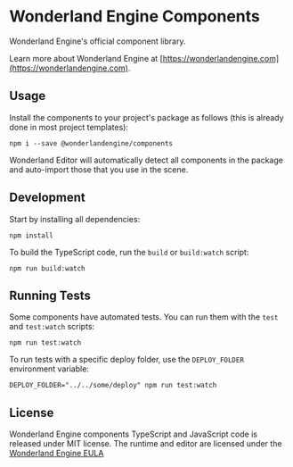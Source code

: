 # Wonderland Engine Components

Wonderland Engine's official component library.

Learn more about Wonderland Engine at [https://wonderlandengine.com](https://wonderlandengine.com).

## Usage

Install the components to your project's package as follows (this is already done in most project templates):
```
npm i --save @wonderlandengine/components
```

Wonderland Editor will automatically detect all components in the package and auto-import
those that you use in the scene.

## Development

Start by installing all dependencies:

```
npm install
```

To build the TypeScript code, run the `build` or `build:watch` script:
```
npm run build:watch
```

## Running Tests

Some components have automated tests. You can run them with the `test` and `test:watch` scripts:
```
npm run test:watch
```

To run tests with a specific deploy folder, use the `DEPLOY_FOLDER` environment variable:
```
DEPLOY_FOLDER="../../some/deploy" npm run test:watch
```

## License

Wonderland Engine components TypeScript and JavaScript code is released under MIT license.
The runtime and editor are licensed under the [Wonderland Engine EULA](https://wonderlandengine.com/eula)
